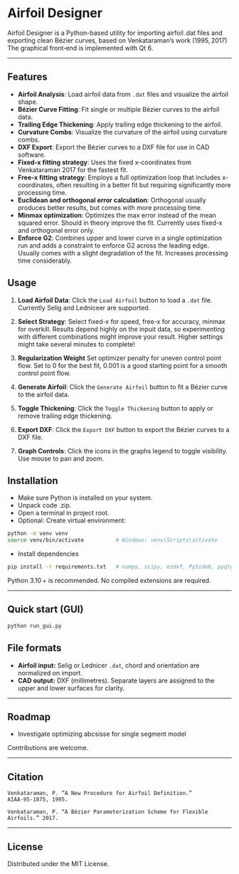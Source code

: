 # Airfoil Designer

Airfoil Designer is a Python-based utility for importing airfoil .dat files and exporting clean Bézier curves, based on Venkataraman’s work (1995, 2017)  
The graphical front‑end is implemented with Qt 6.

---

## Features

*   **Airfoil Analysis**: Load airfoil data from `.dat` files and visualize the airfoil shape.
*   **Bézier Curve Fitting**: Fit single or multiple Bézier curves to the airfoil data.
*   **Trailing Edge Thickening**: Apply trailing edge thickening to the airfoil.
*   **Curvature Combs**: Visualize the curvature of the airfoil using curvature combs.
*   **DXF Export**: Export the Bézier curves to a DXF file for use in CAD software.
*   **Fixed-x fitting strategy**: Uses the fixed x-coordinates from Venkataraman 2017 for the fastest fit.
*   **Free-x fitting strategy**: Employs a full optimization loop that includes x-coordinates, often resulting in a better fit but requiring significantly more processing time.
*   **Euclidean and orthogonal error calculation**: Orthogonal usually produces better results, but comes with more processing time.
*   **Minmax optimization**: Optimizes the max error instead of the mean squared error. Should in theory improve the fit. Currently uses fixed-x and orthogonal error only.
*   **Enforce G2**: Combines upper and lower curve in a single optimization run and adds a constraint to enforce G2 across the leading edge. Usually comes with a slight degradation of the fit. Increases processing time considerably.

## Usage

1.  **Load Airfoil Data**: Click the `Load Airfoil` button to load a `.dat` file. Currently Selig and Ledniceer are supported.
2.  **Select Strategy**: Select fixed-x for speed, free-x for accuracy, minmax for overkill. Results depend highly on the inpuit data, so experimenting with different combinations might improve your result. Higher settings might take several minutes to complete!
3. **Regularization Weight** Set optimizer penalty for uneven control point flow. Set to 0 for the best fit, 0.001 is a good starting point for a smooth control point flow.

4.  **Generate Airfoil**: Click the `Generate Airfoil` button to fit a Bézier curve to the airfoil data.
5.  **Toggle Thickening**: Click the `Toggle Thickening` button to apply or remove trailing edge thickening. 
6.  **Export DXF**: Click the `Export DXF` button to export the Bézier curves to a DXF file.
7.  **Graph Controls**: Click the icons in the graphs legend to toggle visibility. Use mouse to pan and zoom.

## Installation
* Make sure Python is installed on your system. 
* Unpack code .zip.
* Open a terminal in project root.
* Optional: Create virtual environment: 

```bash
python -m venv venv
source venv/bin/activate          # Windows: venv\Scripts\activate
```

* Install dependencies

```bash
pip install -r requirements.txt   # numpy, scipy, ezdxf, PySide6, pyqtgraph
```
Python 3.10 + is recommended. No compiled extensions are required.

---

## Quick start (GUI)

```bash
python run_gui.py
```
## File formats

* **Airfoil input:** Selig or Lednicer `.dat`, chord and orientation are normalized on import.  
* **CAD output:** DXF (millimetres). Separate layers are assigned to the upper and lower surfaces for clarity.

---

## Roadmap

* Investigate optimizing abcsisse for single segment model
  

Contributions are welcome.

---

## Citation


```text
Venkataraman, P. “A New Procedure for Airfoil Definition.” AIAA‑95‑1875, 1995.

Venkataraman, P. “A Bézier Parameterization Scheme for Flexible Airfoils.” 2017.
```

---

## License

Distributed under the MIT License.


